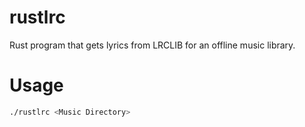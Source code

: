 # rustlrc
Rust program that gets lyrics from LRCLIB for an offline music library. 

# Usage
```bash
./rustlrc <Music Directory>
```
